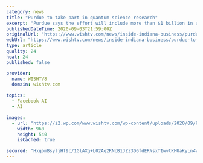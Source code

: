 ```yaml
---
category: news
title: "Purdue to take part in quantum science research"
excerpt: "Purdue says the effort will include more than $1 billion in awards for the establishment of 12 new artificial intelligence and quantum information science research institutes nationwide. The funding will go toward NSF-led AI research institutes and DOE ..."
publishedDateTime: 2020-09-03T21:59:00Z
originalUrl: "https://www.wishtv.com/news/inside-indiana-business/purdue-to-take-part-in-quantum-science-research/"
webUrl: "https://www.wishtv.com/news/inside-indiana-business/purdue-to-take-part-in-quantum-science-research/"
type: article
quality: 24
heat: 24
published: false

provider:
  name: WISHTV8
  domain: wishtv.com

topics:
  - Facebook AI
  - AI

images:
  - url: "https://i2.wp.com/www.wishtv.com/wp-content/uploads/2020/09/Purdue-Campus-Sidewalk.jpg?fit=960%2C540&#038;ssl=1"
    width: 960
    height: 540
    isCached: true

secured: "HxqbmBsyljHf9c/1GlAXg+L02Aq2RNcB1JZz3D6fdERNsxTIwvtKHUaKyLn4WSRsdAj/S1dbTvdxCHn/K+iwP+DfkaP2Zz2i4hr/BUkRit//34T2X2AAPIb6Bjrg+r1APrJ0TMwcZ7LV1u/js801+F6zUDvUZLHywOLFNDceM2CvmHyf8uVRxodk7KrHZxVvcKYgIck+B4y0toFbTibfboK9E0EHuWDd5FvOzHqhXOsxCVAvmY0UvLTL8tEXTtW9KyDoAaSAvbMdi+mmxVRyaM7vEOmMWyF4WHXK6BbteroQYk2cxvA/lxPnDhlTSz+9SEeFZcg75qdtCbqzorEwZCcYR6PI8YyTZaxtfXY8TEs=;rioLqESoPF3rrGbVmPskDQ=="
---
```


